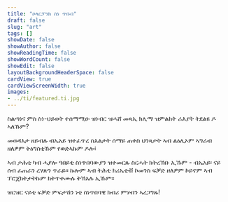 ```yaml
---
title: "ሶላርፓንክ ስነ ጥበብ"
draft: false
slug: "art"
tags: []
showDate: false
showAuthor: false
showReadingTime: false
showWordCount: false
showEdit: false
layoutBackgroundHeaderSpace: false
cardView: true
cardViewScreenWidth: true
images:
- ../ti/featured.ti.jpg
---
```


ስልጣነና ምስ ስነ-ህይወት ተሰማሚዑ ዝነብር ዝሓሸ መጻኢ ክሊማ ዝምልከት ራእያት ትደልዩ ዶ ኣለኹም? 

መወዳእታ ዘይብሉ ብኤአይ ዝተፈጥረ ስእልታት ሰማይ ጠቀስ ህንጻታት ኣብ ልዕሊኦም ኣግራብ ዘለዎም ትዕግስቲኹም የወድኣኩም ዶሎ፧

ኣብ ታሕቲ ካብ ሓያሎ ዓበይቲ ስነጥበባውያን ዝተመርጹ ስርሓት ክትረኽቡ ኢኹም - ብኤአይ፡ ናይ ሰብ ፈጠራን ረሃጽን ጥራይ። ኩሎም ኣብ ትሕቲ ክሪኤቲቭ ኮመንስ ፍቓድ ዘለዎም ኮይኖም ኣብ ፕሮጀክትታትኩም ክትጥቀሙሉ ትኽእሉ ኢኹም።

ዝርዝር ናይቲ ፍቓድ ምፍታሽን ነቲ ስነጥበባዊ ክብሪ ምሃብን ኣረጋግጹ!

</BR>
